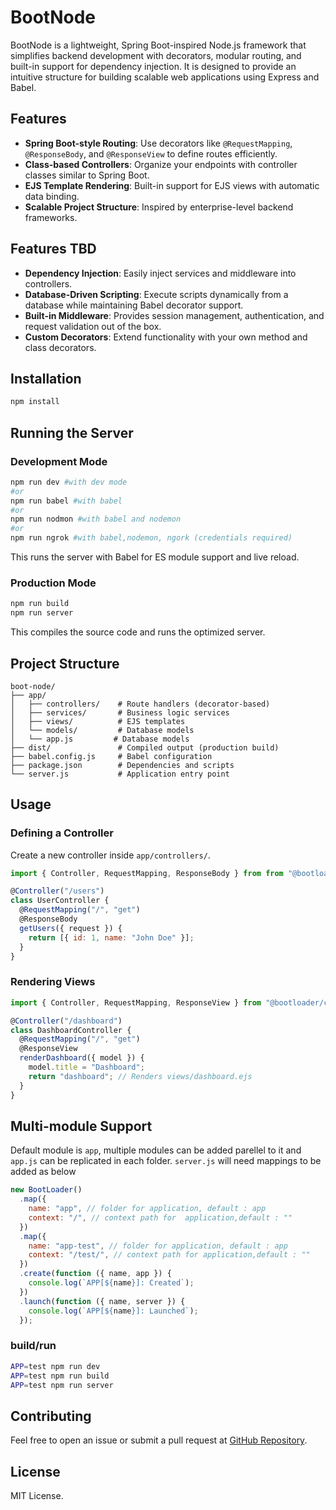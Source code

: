 # BootNode

BootNode is a lightweight, Spring Boot-inspired Node.js framework that simplifies backend development with decorators, modular routing, and built-in support for dependency injection. It is designed to provide an intuitive structure for building scalable web applications using Express and Babel.

## Features

- **Spring Boot-style Routing**: Use decorators like `@RequestMapping`, `@ResponseBody`, and `@ResponseView` to define routes efficiently.
- **Class-based Controllers**: Organize your endpoints with controller classes similar to Spring Boot.
- **EJS Template Rendering**: Built-in support for EJS views with automatic data binding.
- **Scalable Project Structure**: Inspired by enterprise-level backend frameworks.

## Features TBD
- **Dependency Injection**: Easily inject services and middleware into controllers.
- **Database-Driven Scripting**: Execute scripts dynamically from a database while maintaining Babel decorator support.
- **Built-in Middleware**: Provides session management, authentication, and request validation out of the box.
- **Custom Decorators**: Extend functionality with your own method and class decorators.


## Installation

```sh
npm install
```

## Running the Server

### Development Mode
```sh
npm run dev #with dev mode
#or
npm run babel #with babel
#or
npm run nodmon #with babel and nodemon
#or
npm run ngrok #with babel,nodemon, ngork (credentials required)

```
This runs the server with Babel for ES module support and live reload.

### Production Mode
```sh
npm run build
npm run server
```
This compiles the source code and runs the optimized server.

## Project Structure
```
boot-node/
├── app/
│   ├── controllers/    # Route handlers (decorator-based)
│   ├── services/       # Business logic services
│   ├── views/          # EJS templates
│   └── models/         # Database models
│   └── app.js         # Database models
├── dist/               # Compiled output (production build)
├── babel.config.js     # Babel configuration
├── package.json        # Dependencies and scripts
└── server.js           # Application entry point
```

## Usage

### Defining a Controller
Create a new controller inside `app/controllers/`.

```javascript
import { Controller, RequestMapping, ResponseBody } from from "@bootloader/core/decorators";

@Controller("/users")
class UserController {
  @RequestMapping("/", "get")
  @ResponseBody
  getUsers({ request }) {
    return [{ id: 1, name: "John Doe" }];
  }
}
```

### Rendering Views
```javascript
import { Controller, RequestMapping, ResponseView } from "@bootloader/core/decorators";

@Controller("/dashboard")
class DashboardController {
  @RequestMapping("/", "get")
  @ResponseView
  renderDashboard({ model }) {
    model.title = "Dashboard";
    return "dashboard"; // Renders views/dashboard.ejs
  }
}
```

## Multi-module Support
Default module is `app`, multiple modules can be added parellel to it and `app.js` can be replicated in each folder. `server.js` will need mappings to be added as below

```javascript
new BootLoader()
  .map({
    name: "app", // folder for application, default : app
    context: "/", // context path for  application,default : ""
  })
  .map({
    name: "app-test", // folder for application, default : app
    context: "/test/", // context path for application,default : ""
  })
  .create(function ({ name, app }) {
    console.log(`APP[${name}]: Created`);
  })
  .launch(function ({ name, server }) {
    console.log(`APP[${name}]: Launched`);
  });
```
### build/run
```bash 
APP=test npm run dev
APP=test npm run build
APP=test npm run server
```

## Contributing
Feel free to open an issue or submit a pull request at [GitHub Repository](https://github.com/bootloader/boot-node).

## License
MIT License.


